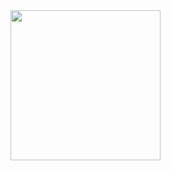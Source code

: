 

<a href="https://giphy.com/gifs/art-animation-codeart-vE3xxTJCEJuSFIhKJC">
  <img src="https://media.giphy.com/media/vE3xxTJCEJuSFIhKJC/giphy.gif" width="240" height="240" />
</a>




